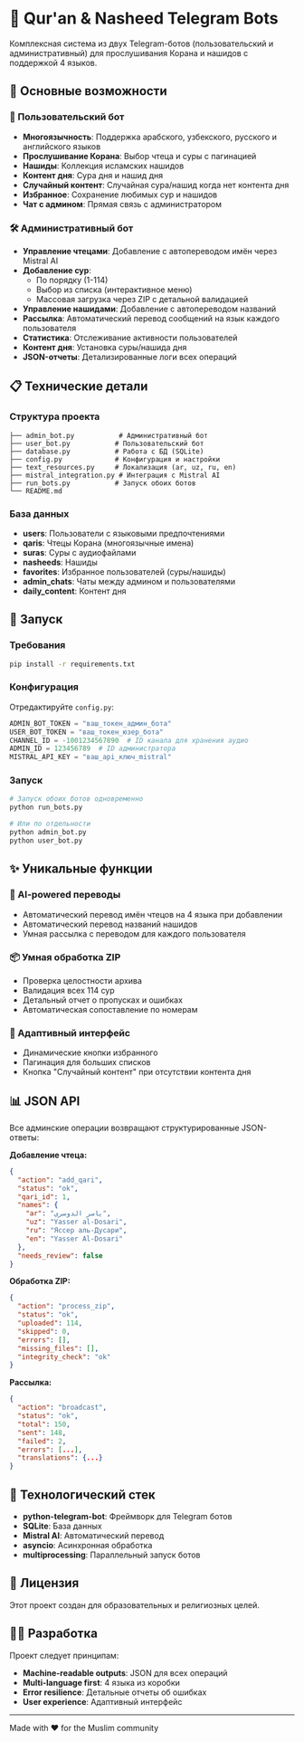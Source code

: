 # 🕌 Qur'an & Nasheed Telegram Bots

Комплексная система из двух Telegram-ботов (пользовательский и административный) для прослушивания Корана и нашидов с поддержкой 4 языков.

## 🌟 Основные возможности

### 👤 Пользовательский бот
- **Многоязычность**: Поддержка арабского, узбекского, русского и английского языков
- **Прослушивание Корана**: Выбор чтеца и суры с пагинацией
- **Нашиды**: Коллекция исламских нашидов
- **Контент дня**: Сура дня и нашид дня
- **Случайный контент**: Случайная сура/нашид когда нет контента дня
- **Избранное**: Сохранение любимых сур и нашидов
- **Чат с админом**: Прямая связь с администратором

### 🛠 Административный бот
- **Управление чтецами**: Добавление с автопереводом имён через Mistral AI
- **Добавление сур**: 
  - По порядку (1-114)
  - Выбор из списка (интерактивное меню)
  - Массовая загрузка через ZIP с детальной валидацией
- **Управление нашидами**: Добавление с автопереводом названий
- **Рассылка**: Автоматический перевод сообщений на язык каждого пользователя
- **Статистика**: Отслеживание активности пользователей
- **Контент дня**: Установка суры/нашида дня
- **JSON-отчеты**: Детализированные логи всех операций

## 📋 Технические детали

### Структура проекта
```
├── admin_bot.py           # Административный бот
├── user_bot.py           # Пользовательский бот
├── database.py           # Работа с БД (SQLite)
├── config.py             # Конфигурация и настройки
├── text_resources.py     # Локализация (ar, uz, ru, en)
├── mistral_integration.py # Интеграция с Mistral AI
├── run_bots.py           # Запуск обоих ботов
└── README.md
```

### База данных
- **users**: Пользователи с языковыми предпочтениями
- **qaris**: Чтецы Корана (многоязычные имена)
- **suras**: Суры с аудиофайлами
- **nasheeds**: Нашиды
- **favorites**: Избранное пользователей (суры/нашиды)
- **admin_chats**: Чаты между админом и пользователями
- **daily_content**: Контент дня

## 🚀 Запуск

### Требования
```bash
pip install -r requirements.txt
```

### Конфигурация
Отредактируйте `config.py`:
```python
ADMIN_BOT_TOKEN = "ваш_токен_админ_бота"
USER_BOT_TOKEN = "ваш_токен_юзер_бота"
CHANNEL_ID = -1001234567890  # ID канала для хранения аудио
ADMIN_ID = 123456789  # ID администратора
MISTRAL_API_KEY = "ваш_api_ключ_mistral"
```

### Запуск
```bash
# Запуск обоих ботов одновременно
python run_bots.py

# Или по отдельности
python admin_bot.py
python user_bot.py
```

## ✨ Уникальные функции

### 🤖 AI-powered переводы
- Автоматический перевод имён чтецов на 4 языка при добавлении
- Автоматический перевод названий нашидов
- Умная рассылка с переводом для каждого пользователя

### 📦 Умная обработка ZIP
- Проверка целостности архива
- Валидация всех 114 сур
- Детальный отчет о пропусках и ошибках
- Автоматическая сопоставление по номерам

### 🎯 Адаптивный интерфейс
- Динамические кнопки избранного
- Пагинация для больших списков
- Кнопка "Случайный контент" при отсутствии контента дня

## 📊 JSON API

Все админские операции возвращают структурированные JSON-ответы:

**Добавление чтеца:**
```json
{
  "action": "add_qari",
  "status": "ok",
  "qari_id": 1,
  "names": {
    "ar": "ياسر الدوسري",
    "uz": "Yasser al-Dosari",
    "ru": "Яссер аль-Дусари",
    "en": "Yasser Al-Dosari"
  },
  "needs_review": false
}
```

**Обработка ZIP:**
```json
{
  "action": "process_zip",
  "status": "ok",
  "uploaded": 114,
  "skipped": 0,
  "errors": [],
  "missing_files": [],
  "integrity_check": "ok"
}
```

**Рассылка:**
```json
{
  "action": "broadcast",
  "status": "ok",
  "total": 150,
  "sent": 148,
  "failed": 2,
  "errors": [...],
  "translations": {...}
}
```

## 🔧 Технологический стек

- **python-telegram-bot**: Фреймворк для Telegram ботов
- **SQLite**: База данных
- **Mistral AI**: Автоматический перевод
- **asyncio**: Асинхронная обработка
- **multiprocessing**: Параллельный запуск ботов

## 📝 Лицензия

Этот проект создан для образовательных и религиозных целей.

## 👨‍💻 Разработка

Проект следует принципам:
- **Machine-readable outputs**: JSON для всех операций
- **Multi-language first**: 4 языка из коробки
- **Error resilience**: Детальные отчеты об ошибках
- **User experience**: Адаптивный интерфейс

---

Made with ❤️ for the Muslim community

